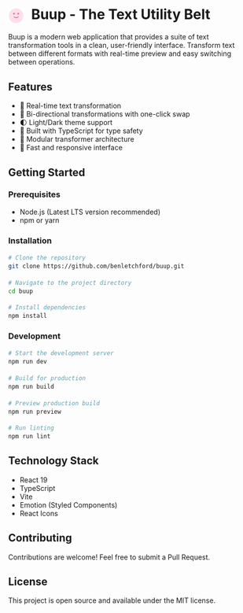# <img src="public/buup-icon.svg" width="32" height="32" alt="Buup Icon" style="vertical-align: middle; margin-right: 8px;"/> Buup - The Text Utility Belt

Buup is a modern web application that provides a suite of text transformation tools in a clean, user-friendly interface. Transform text between different formats with real-time preview and easy switching between operations.

## Features

- 🔄 Real-time text transformation
- 🔀 Bi-directional transformations with one-click swap
- 🌓 Light/Dark theme support
- 💪 Built with TypeScript for type safety
- 🎯 Modular transformer architecture
- 🚀 Fast and responsive interface

## Getting Started

### Prerequisites

- Node.js (Latest LTS version recommended)
- npm or yarn

### Installation

```bash
# Clone the repository
git clone https://github.com/benletchford/buup.git

# Navigate to the project directory
cd buup

# Install dependencies
npm install
```

### Development

```bash
# Start the development server
npm run dev

# Build for production
npm run build

# Preview production build
npm run preview

# Run linting
npm run lint
```

## Technology Stack

- React 19
- TypeScript
- Vite
- Emotion (Styled Components)
- React Icons

## Contributing

Contributions are welcome! Feel free to submit a Pull Request.

## License

This project is open source and available under the MIT license.
